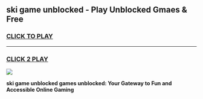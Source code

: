 
## ski game unblocked - Play Unblocked Gmaes & Free
<h3>
<a href="https://premium.freeplayer.one?title=ski_game_unblocked&ref=20F">CLICK TO PLAY</a></h3>
<hr>

<h3>
<a href="https://premium.freeplayer.one?title=ski_game_unblocked&ref=20F">CLICK 2 PLAY</a>
  
</h3>

<a href="https://premium.freeplayer.one?title=ski_game_unblocked&ref=20F/"><img src="https://clearcache.store/games.png"></a>


**ski game unblocked games unblocked: Your Gateway to Fun and Accessible Online Gaming**
